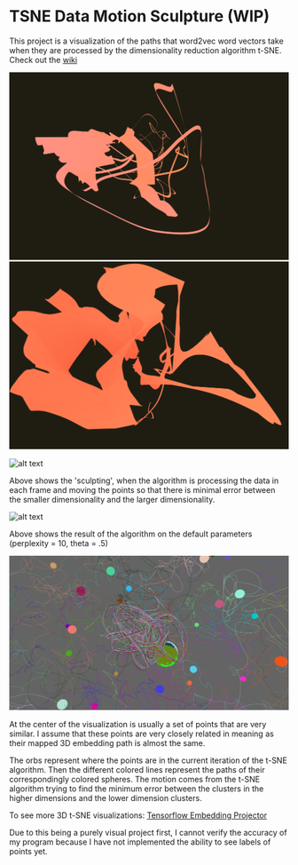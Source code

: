 #  TSNE Data Motion Sculpture (WIP)

This project is a visualization of the paths that word2vec word vectors take when they are processed by the dimensionality reduction algorithm t-SNE.
Check out the [wiki](https://github.com/snosenzo/TSNE-MotionSculpture/wiki)

![alt text](https://github.com/snosenzo/TSNE-MotionSculpture/blob/master/bin/data/t3.png "Motion Sculpting")
![alt text](https://github.com/snosenzo/TSNE-MotionSculpture/blob/master/bin/data/t2.png "Motion Sculpting")


![alt text](https://github.com/snosenzo/TSNE-MotionSculpture/blob/master/assets/motionsculpt50.gif "Motion Sculpting")

Above shows the 'sculpting', when the algorithm is processing the data in each frame and moving the points so that there is minimal error between the smaller dimensionality and the larger dimensionality.

![alt text](https://github.com/snosenzo/TSNE-MotionSculpture/blob/master/assets/outsmallerv1.gif "Exploring Animations")

Above shows the result of the algorithm on the default parameters (perplexity = 10, theta = .5)

![alt text](https://github.com/snosenzo/TSNE-MotionSculpture/blob/master/assets/centertsnefin.png "Center of visualization")

At the center of the visualization is usually a set of points that are very similar. I assume that these points are very closely related in meaning as their mapped 3D embedding path is almost the same.

The orbs represent where the points are in the current iteration of the t-SNE algorithm. Then the different colored lines represent the paths of their correspondingly colored spheres. The motion comes from the t-SNE algorithm trying to find the minimum error between the clusters in the higher dimensions and the lower dimension clusters.

To see more 3D t-SNE visualizations: [Tensorflow Embedding Projector](https://projector.tensorflow.org/)

Due to this being a purely visual project first, I cannot verify the accuracy of my program because I have not implemented the ability to see labels of points yet.

 

 
